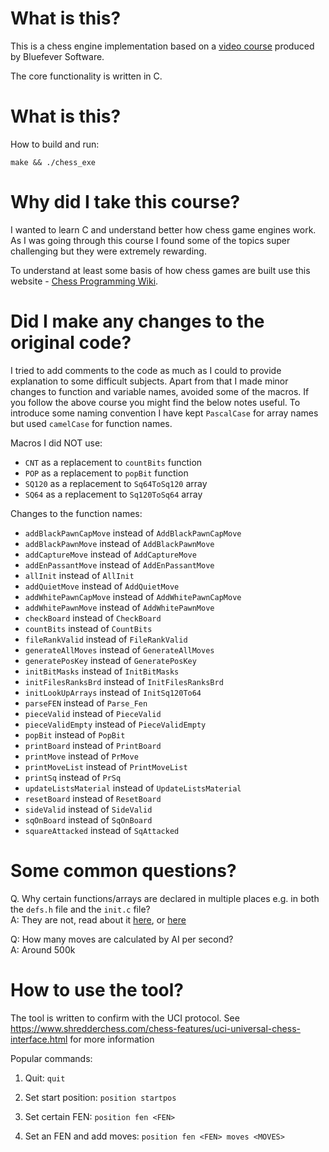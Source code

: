 # What is this?

This is a chess engine implementation based on a
[video course](https://www.youtube.com/playlist?list=PLZ1QII7yudbc-Ky058TEaOstZHVbT-2hg) produced by Bluefever Software.

The core functionality is written in C.

# What is this?

How to build and run:

    make && ./chess_exe

# Why did I take this course?

I wanted to learn C and understand better how chess game engines work. As I was going through this course I found some of the topics super challenging but they were extremely rewarding.

To understand at least some basis of how chess games are built use this website - [Chess Programming Wiki](https://www.chessprogramming.org/Main_Page).


# Did I make any changes to the original code?

I tried to add comments to the code as much as I could to provide explanation to some difficult subjects. Apart from that I made minor changes to function and variable names, avoided some of the macros. If you follow the above course you might find the below notes useful. To introduce some naming convention I have kept `PascalCase` for array names but used `camelCase` for function names.

Macros I did NOT use:

* `CNT` as a replacement to `countBits` function
* `POP` as a replacement to `popBit` function
* `SQ120` as a replacement to `Sq64ToSq120` array
* `SQ64` as a replacement to `Sq120ToSq64` array

Changes to the function names:

* `addBlackPawnCapMove` instead of `AddBlackPawnCapMove`
* `addBlackPawnMove` instead of `AddBlackPawnMove`
* `addCaptureMove` instead of `AddCaptureMove`
* `addEnPassantMove` instead of `AddEnPassantMove`
* `allInit` instead of `AllInit`
* `addQuietMove` instead of `AddQuietMove`
* `addWhitePawnCapMove` instead of `AddWhitePawnCapMove`
* `addWhitePawnMove` instead of `AddWhitePawnMove`
* `checkBoard` instead of `CheckBoard`
* `countBits` instead of `CountBits`
* `fileRankValid` instead of `FileRankValid`
* `generateAllMoves` instead of `GenerateAllMoves`
* `generatePosKey` instead of `GeneratePosKey`
* `initBitMasks` instead of `InitBitMasks`
* `initFilesRanksBrd` instead of `InitFilesRanksBrd`
* `initLookUpArrays` instead of `InitSq120To64`
* `parseFEN` instead of `Parse_Fen`
* `pieceValid` instead of `PieceValid`
* `pieceValidEmpty` instead of `PieceValidEmpty`
* `popBit` instead of `PopBit`
* `printBoard` instead of `PrintBoard`
* `printMove` instead of `PrMove`
* `printMoveList` instead of `PrintMoveList`
* `printSq` instead of `PrSq`
* `updateListsMaterial` instead of `UpdateListsMaterial`
* `resetBoard` instead of `ResetBoard`
* `sideValid` instead of `SideValid`
* `sqOnBoard` instead of `SqOnBoard`
* `squareAttacked` instead of `SqAttacked`


# Some common questions?

Q. Why certain functions/arrays are declared in multiple places e.g. in both the `defs.h` file and the `init.c` file?  
A: They are not, read about it [here](https://en.wikipedia.org/wiki/External_variable#Example_.28C_programming_language.29), or [here](https://stackoverflow.com/a/1433387)

Q: How many moves are calculated by AI per second?  
A: Around 500k

# How to use the tool?

The tool is written to confirm with the UCI protocol. See https://www.shredderchess.com/chess-features/uci-universal-chess-interface.html
for more information

Popular commands:

1. Quit: `quit`

2. Set start position: `position startpos`

3. Set certain FEN: `position fen <FEN>`

4. Set an FEN and add moves: `position fen <FEN> moves <MOVES>`
